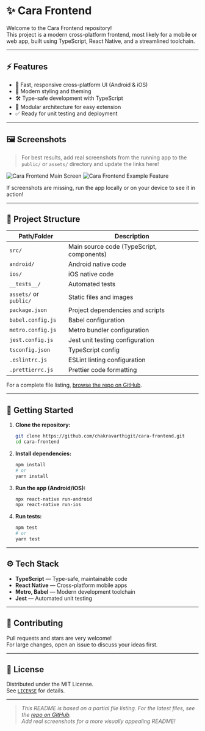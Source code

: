 # ✨ Cara Frontend

Welcome to the Cara Frontend repository!  
This project is a modern cross-platform frontend, most likely for a mobile or web app, built using TypeScript, React Native, and a streamlined toolchain.

---

## ⚡ Features

- 🚀 Fast, responsive cross-platform UI (Android & iOS)
- 🎨 Modern styling and theming
- 🛠️ Type-safe development with TypeScript
- 🔌 Modular architecture for easy extension
- ✅ Ready for unit testing and deployment

---

## 🖼️ Screenshots

> For best results, add real screenshots from the running app to the `public/` or `assets/` directory and update the links here!

![Cara Frontend Main Screen](assets/screenshot-main.png)
![Cara Frontend Example Feature](assets/screenshot-feature.png)

If screenshots are missing, run the app locally or on your device to see it in action!

---

## 📁 Project Structure

| Path/Folder          | Description                                |
|----------------------|--------------------------------------------|
| `src/`               | Main source code (TypeScript, components)  |
| `android/`           | Android native code                        |
| `ios/`               | iOS native code                            |
| `__tests__/`         | Automated tests                            |
| `assets/` or `public/` | Static files and images                  |
| `package.json`       | Project dependencies and scripts           |
| `babel.config.js`    | Babel configuration                        |
| `metro.config.js`    | Metro bundler configuration                |
| `jest.config.js`     | Jest unit testing configuration            |
| `tsconfig.json`      | TypeScript config                          |
| `.eslintrc.js`       | ESLint linting configuration               |
| `.prettierrc.js`     | Prettier code formatting                   |

For a complete file listing, [browse the repo on GitHub](https://github.com/chakravarthigit/cara-frontend/tree/main/).

---

## 🚀 Getting Started

1. **Clone the repository:**
   ```bash
   git clone https://github.com/chakravarthigit/cara-frontend.git
   cd cara-frontend
   ```

2. **Install dependencies:**
   ```bash
   npm install
   # or
   yarn install
   ```

3. **Run the app (Android/iOS):**
   ```bash
   npx react-native run-android
   npx react-native run-ios
   ```

4. **Run tests:**
   ```bash
   npm test
   # or
   yarn test
   ```

---

## ⚙️ Tech Stack

- **TypeScript** — Type-safe, maintainable code
- **React Native** — Cross-platform mobile apps
- **Metro, Babel** — Modern development toolchain
- **Jest** — Automated unit testing

---

## 🤝 Contributing

Pull requests and stars are very welcome!  
For large changes, open an issue to discuss your ideas first.

---

## 📄 License

Distributed under the MIT License.  
See [`LICENSE`](LICENSE) for details.

---

> _This README is based on a partial file listing. For the latest files, see the [repo on GitHub](https://github.com/chakravarthigit/cara-frontend/tree/main/)._  
> _Add real screenshots for a more visually appealing README!_